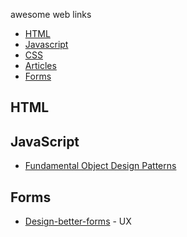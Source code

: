 awesome web links
* [HTML](#html)
* [Javascript](#javascript)
* [CSS](#css)
* [Articles](#aricles)
* [Forms](#forms)

## HTML

## JavaScript
  * [Fundamental Object Design Patterns](https://medium.com/launch-school/javascript-weekly-fundamental-object-design-patterns-31453f68427f)

## Forms
* [Design-better-forms](https://uxdesign.cc/design-better-forms-96fadca0f49c)  - UX
